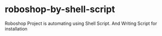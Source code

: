 # roboshop-by-shell-script
Roboshop Project is automating using Shell Script. And Writing Script for installation

